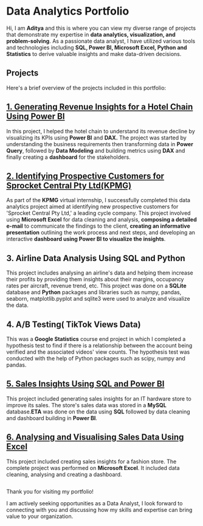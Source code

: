 # Data Analytics Portfolio
Hi, I am **Aditya** and this is where you can view my diverse range of projects that demonstrate my expertise in **data analytics, visualization, and problem-solving**. As a passionate data analyst, I have utilized various tools and technologies including **SQL, Power BI, Microsoft Excel, Python and Statistics**  to derive valuable insights and make data-driven decisions.
<br>
## Projects
Here's a brief overview of the projects included in this portfolio:
<br>
## [1. Generating Revenue Insights for a Hotel Chain Using Power BI](https://github.com/A0-z/data_analytics_portfolio/tree/7e9d19fba0799c1213c8aeef5093af8636cce928/1.%20Generating%20Revenue%20Insights%20for%20a%20Hotel%20Chain%20Using%20Power%20BI)
In this project, I helped the hotel chain to understand its revenue decline by visualizing its KPIs using **Power BI** and **DAX.** The project was started by understanding the business requirements then transforming data in **Power Query**, followed by **Data Modeling** and building metrics using **DAX** and finally creating a **dashboard** for the stakeholders.
<br>
## [2. Identifying Prospective Customers for Sprocket Central Pty Ltd(KPMG)](https://github.com/A0-z/data_analytics_portfolio/tree/35e3f6bf4cd38d3979af99d8908be251e1ca8421/2.%20Identifying%20Prospective%20Customers%20for%20Sprocket%20Central%20Pty%20Ltd(KPMG))
As part of the **KPMG** virtual internship, I successfully completed this data analytics project aimed at identifying new prospective customers for 'Sprocket Central Pty Ltd,' a leading cycle company. This project involved using **Microsoft Excel** for data cleaning and analysis, **composing a detailed e-mail** to communicate the findings to the client, **creating an informative presentation** outlining the work process and next steps, and developing an interactive **dashboard using Power BI to visualize the insights**.
<br>
## 3. Airline Data Analysis Using SQL and Python
This project includes analysing an airline's data and helping them increase their profits by providing them insights about their margins, occupancy rates per aircraft, revenue trend, etc. This project was done on a **SQLite** database and **Python** packages and libraries such as numpy, pandas, seaborn, matplotlib.pyplot and sqlite3 were used to analyze and visualize the data.
## 4. A/B Testing( TikTok Views Data)
This was a **Google Statistics** course end project in which I completed a hypothesis test to find if there is a relationship between the account being verified and the associated videos' view counts. The hypothesis test was conducted with the help of Python packages such as scipy, numpy and pandas.
## [5. Sales Insights Using SQL and Power BI](https://github.com/A0-z/data_analytics_portfolio/tree/65af0272ce9d43b3a6bb22dd51f92df7cd559133/5.%20Sales%20Insights%20Using%20SQL%20and%20Power%20BI)
This project included generating sales insights for an IT hardware store to improve its sales. The store's sales data was stored in a **MySQL** database.**ETA** was done on the data using **SQL** followed by data cleaning and dashboard building in **Power BI**.  
## [6. Analysing and Visualising Sales Data Using Excel](https://github.com/A0-z/data_analytics_portfolio/tree/29107c88c32b2602ea503d22595dc6fd8c7999ce/6.%20Analysing%20and%20Visualising%20Sales%20Data%20Using%20Excel)
This project included creating sales insights for a fashion store. The complete project was performed on **Microsoft Excel**. It included data cleaning, analysing and creating a dashboard.
<br>
  <pre></pre>  Thank you for visiting my portfolio!
I am actively seeking opportunities as a Data Analyst, I look forward to connecting with you and discussing how my skills and expertise can bring value to your organization.
